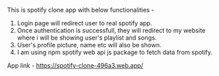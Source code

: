 This is spotify clone app with below functionalities - 
1. Login page will redirect user to real spotify app.
2. Once authentication is successfull, they will redirect to my website where i will be showing user's playlist and songs.
3. User's profile picture, name etc will also be shown.
4. I am using npm spotify web api js package to fetch data from spotify.

App link - https://spotify-clone-496a3.web.app/
